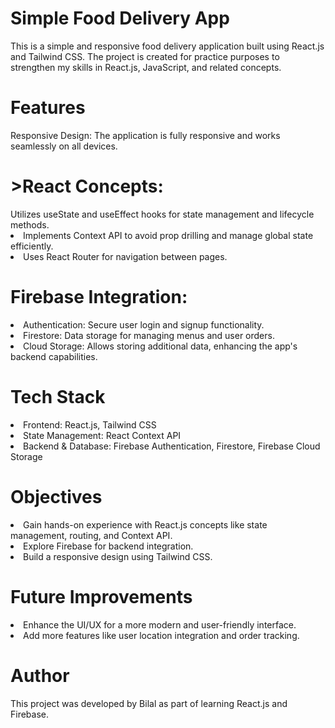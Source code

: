  
 

<h1><b>Simple Food Delivery App</b></h1> 
<p>This is a simple and responsive food delivery application built using React.js and Tailwind CSS. The project is created for practice purposes to strengthen my skills in React.js, JavaScript, and related concepts. </p>

<h1>Features</h1>
Responsive Design: The application is fully responsive and works seamlessly on all devices.
<h1>>React Concepts:</h1
<li>Utilizes useState and useEffect hooks for state management and lifecycle methods.</li>
<li>Implements Context API to avoid prop drilling and manage global state efficiently.</li>
<li>Uses React Router for navigation between pages.</li>
<h1>Firebase Integration:</h1>
<li>Authentication: Secure user login and signup functionality.</li>
<li>Firestore: Data storage for managing menus and user orders.</li>
<li>Cloud Storage: Allows storing additional data, enhancing the app's backend capabilities.</li>
<h1>Tech Stack</h1>
<li></lu>Frontend: React.js, Tailwind CSS</li>
<li>State Management: React Context API</li>
<li>Backend & Database: Firebase Authentication, Firestore, Firebase Cloud Storage</li>
<h1>Objectives</h1>
<li>Gain hands-on experience with React.js concepts like state management, routing, and Context API.</li>
<li>Explore Firebase for backend integration.</li>
<li>Build a responsive design using Tailwind CSS.</li>

<h1>Future Improvements</h1>
<li>Enhance the UI/UX for a more modern and user-friendly interface.</li>
<li>Add more features like user location integration and order tracking.</li>
<h1>Author</h1>
This project was developed by Bilal as part of learning React.js and Firebase.
